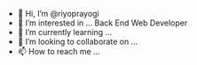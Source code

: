 - 👋 Hi, I’m @riyoprayogi
- 👀 I’m interested in ... Back End Web Developer
- 🌱 I’m currently learning ... 
- 💞️ I’m looking to collaborate on ...
- 📫 How to reach me ...

<!---
riyoprayogi/riyoprayogi is a ✨ special ✨ repository because its `README.md` (this file) appears on your GitHub profile.
You can click the Preview link to take a look at your changes.
--->
